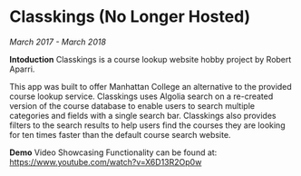 # Classkings (No Longer Hosted)
*March 2017 - March 2018*

**Intoduction**
Classkings is a course lookup website hobby project by Robert Aparri.

This app was built to offer Manhattan College an alternative to the provided course lookup service. Classkings uses Algolia search on a re-created version of the course database to enable users to search multiple categories and fields with a single search bar. Classkings also provides filters to the search results to help users find the courses they are looking for ten times faster than the default course search website.

**Demo**
Video Showcasing Functionality can be found at: https://www.youtube.com/watch?v=X6D13R2Op0w